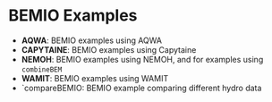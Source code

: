 # BEMIO Examples
* **AQWA**: BEMIO examples using AQWA
* **CAPYTAINE**: BEMIO examples using Capytaine
* **NEMOH**: BEMIO examples using NEMOH, and for examples using `combineBEM`
* **WAMIT**: BEMIO examples using WAMIT
* `compareBEMIO: BEMIO example comparing different hydro data 